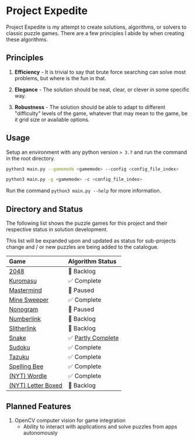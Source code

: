 # Project Expedite

Project Expedite is my attempt to create solutions, algorithms, or solvers to classic puzzle games. There are a few principles I abide by when creating these algorithms.

## Principles

1. **Efficiency** - It is trivial to say that brute force searching can solve most problems, but where is the fun in that.

2. **Elegance** - The solution should be neat, clear, or clever in some specific way.

3. **Robustness** - The solution should be able to adapt to different "difficulty" levels of the game, whatever that may mean to the game, be it grid size or available options.

## Usage

Setup an environment with any python version `> 3.7` and run the command in the root directory.

```bash
python3 main.py --gamemode <gamemode> --config <config_file_index>

python3 main.py -g <gamemode> -c <config_file_index>
```

Run the command `python3 main.py --help` for more information.

## Directory and Status

The following list shows the puzzle games for this project and their respective status in solution development.

This list will be expanded upon and updated as status for sub-projects change and / or new puzzles are being added to the catalogue.

<div align="center">

| Game                                                 | Algorithm Status                                                       |
| :--------------------------------------------------- | :--------------------------------------------------------------------- |
| <a href="docs/2048.md/">2048</a>                     | 📒 Backlog                                                             |
| <a href="docs/Kuromasu.md/">Kuromasu</a>             | ✅ Complete                                                            |
| <a href="docs/Mastermind.md/">Mastermind</a>         | 🛑 Paused                                                              |
| <a href="docs/MineSweeper.md/">Mine Sweeper</a>      | ✅ Complete                                                            |
| <a href="docs/Nonogram.md/">Nonogram</a>             | 🛑 Paused                                                              |
| <a href="docs/Numberlink.md/">Numberlink</a>         | 📒 Backlog                                                             |
| <a href="docs/Slitherlink.md/">Slitherlink</a>       | 📒 Backlog                                                             |
| <a href="docs/Snake.md/">Snake</a>                   | ✅ <a href="https://github.com/lochungtin/snakeAI">Partly Complete</a> |
| <a href="docs/Sudoku.md/">Sudoku</a>                 | ✅ Complete                                                            |
| <a href="docs/Tazuku.md/">Tazuku</a>                 | ✅ Complete                                                            |
| <a href="docs/SpellingBee.md">Spelling Bee</a> | ✅ Complete                                                            |
| <a href="docs/Wordle">(NYT) Wordle</a>               | ✅ Complete                                                            |
| <a href="docs/LetterBoxed">(NYT) Letter Boxed</a>    | 📒 Backlog                                                             |

</div>

## Planned Features

1. OpenCV computer vision for game integration
    - Ability to interact with applications and solve puzzles from apps autonomously
